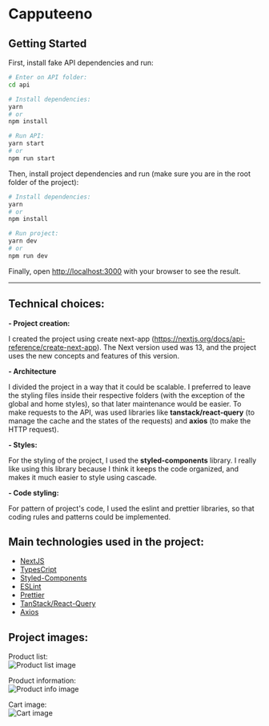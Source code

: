 # Capputeeno

## Getting Started

First, install fake API dependencies and run:
```bash
# Enter on API folder:
cd api

# Install dependencies:
yarn
# or
npm install

# Run API:
yarn start
# or
npm run start
```

Then, install project dependencies and run (make sure you are in the root folder of the project):
```bash
# Install dependencies:
yarn
# or
npm install

# Run project:
yarn dev
# or
npm run dev
```

Finally, open [http://localhost:3000](http://localhost:3000) with your browser to see the result.

<hr />

## Technical choices:

**- Project creation:**
  
  I created the project using create next-app (https://nextjs.org/docs/api-reference/create-next-app). The Next version used was 13, and the project uses the new concepts and features of this version.


**- Architecture**

  I divided the project in a way that it could be scalable. I preferred to leave the styling files inside their respective folders (with the exception of the global and home styles), so that later maintenance would be easier.
  To make requests to the API, was used libraries like **tanstack/react-query** (to manage the cache and the states of the requests) and **axios** (to make the HTTP request).


**- Styles:**

  For the styling of the project, I used the **styled-components** library. I really like using this library because I think it keeps the code organized, and makes it much easier to style using cascade.


**- Code styling:**

  For pattern of project's code, I used the eslint and prettier libraries, so that coding rules and patterns could be implemented.


## Main technologies used in the project:

* [NextJS](https://nextjs.org)
* [TypesCript](https://www.typescriptlang.org)
* [Styled-Components](https://styled-components.com)
* [ESLint](https://eslint.org)
* [Prettier](https://prettier.io)
* [TanStack/React-Query](https://tanstack.com/query)
* [Axios](https://axios-http.com)


## Project images:

Product list:
<br />
![Product list image](https://github.com/LucasFMachado/caputeeno/assets/28274599/0f762783-0db2-4e97-ab8e-b8bc21ead51f)

Product information:
<br />
![Product info image](https://github.com/LucasFMachado/caputeeno/assets/28274599/3ef05eb6-ace2-49e8-8ddb-035bc5ee4446)

Cart image:
<br />
![Cart image](https://github.com/LucasFMachado/caputeeno/assets/28274599/a010b105-3afc-4664-82e8-e80e5e919ebf)
